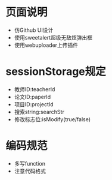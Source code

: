 # 页面说明

- 仿Github UI设计
- 使用sweetalert超级无敌炫弹出框
- 使用webuploader上传插件

# sessionStorage规定

- 教师ID:teacherId
- 论文ID:paperId
- 项目ID:projectId
- 搜索string:searchStr
- 修改标志位:isModify(true/false)

# 编码规范

- 多写function
- 注意代码格式
